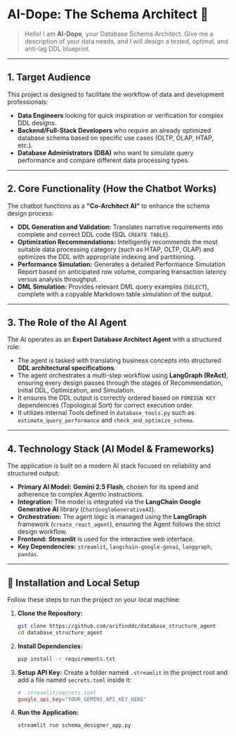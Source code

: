 # AI-Dope: The Schema Architect 🤖

> Hello! I am **AI-Dope**, your Database Schema Architect. Give me a description of your data needs, and I will design a tested, optimal, and anti-lag DDL blueprint.

---

## 1. Target Audience

This project is designed to facilitate the workflow of data and development professionals:

* **Data Engineers** looking for quick inspiration or verification for complex DDL designs.
* **Backend/Full-Stack Developers** who require an already optimized database schema based on specific use cases (OLTP, OLAP, HTAP, etc.).
* **Database Administrators (DBA)** who want to simulate query performance and compare different data processing types.

---

## 2. Core Functionality (How the Chatbot Works)

The chatbot functions as a **"Co-Architect AI"** to enhance the schema design process:

* **DDL Generation and Validation:** Translates narrative requirements into complete and correct DDL code (SQL `CREATE TABLE`).
* **Optimization Recommendations:** Intelligently recommends the most suitable data processing category (such as HTAP, OLTP, OLAP) and optimizes the DDL with appropriate indexing and partitioning.
* **Performance Simulation:** Generates a detailed Performance Simulation Report based on anticipated row volume, comparing transaction latency versus analysis throughput.
* **DML Simulation:** Provides relevant DML query examples (`SELECT`), complete with a copyable Markdown table simulation of the output.

---

## 3. The Role of the AI Agent

The AI operates as an **Expert Database Architect Agent** with a structured role:

* The agent is tasked with translating business concepts into structured **DDL architectural specifications**.
* The agent orchestrates a multi-step workflow using **LangGraph (ReAct)**, ensuring every design passes through the stages of Recommendation, Initial DDL, Optimization, and Simulation.
* It ensures the DDL output is correctly ordered based on `FOREIGN KEY` dependencies (Topological Sort) for correct execution order.
* It utilizes internal Tools defined in `database_tools.py` such as `estimate_query_performance` and `check_and_optimize_schema`.

---

## 4. Technology Stack (AI Model & Frameworks)

The application is built on a modern AI stack focused on reliability and structured output:

* **Primary AI Model:** **Gemini 2.5 Flash**, chosen for its speed and adherence to complex Agentic instructions.
* **Integration:** The model is integrated via the **LangChain Google Generative AI** library (`ChatGoogleGenerativeAI`).
* **Orchestration:** The agent logic is managed using the **LangGraph** framework (`create_react_agent`), ensuring the Agent follows the strict design workflow.
* **Frontend:** **Streamlit** is used for the interactive web interface.
* **Key Dependencies:** `streamlit`, `langchain-google-genai`, `langgraph`, `pandas`.

***

## 🚀 Installation and Local Setup

Follow these steps to run the project on your local machine:

1.  **Clone the Repository:**
    ```bash
    git clone https://github.com/arifinddc/database_structure_agent
    cd database_structure_agent
    ```
2.  **Install Dependencies:**
    ```bash
    pip install -r requirements.txt
    ```
3.  **Setup API Key:** Create a folder named `.streamlit` in the project root and add a file named `secrets.toml` inside it:
    ```toml
    # .streamlit/secrets.toml
    google_api_key="YOUR_GEMINI_API_KEY_HERE"
    ```
4.  **Run the Application:**
    ```bash
    streamlit run schema_designer_app.py

    ```
